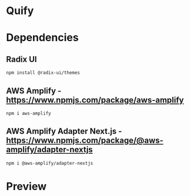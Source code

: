 # Quify

# Dependencies

## Radix UI
    npm install @radix-ui/themes

## AWS Amplify - https://www.npmjs.com/package/aws-amplify
    npm i aws-amplify

## AWS Amplify Adapter Next.js - https://www.npmjs.com/package/@aws-amplify/adapter-nextjs
    npm i @aws-amplify/adapter-nextjs


# Preview

